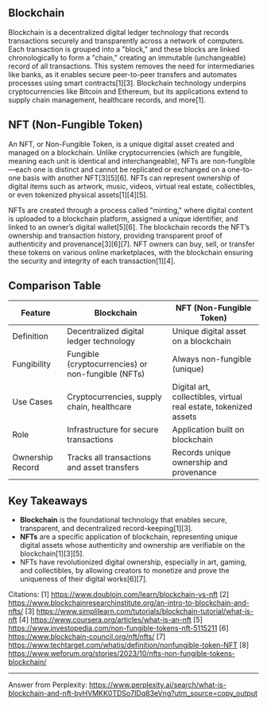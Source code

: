 ## Blockchain

Blockchain is a decentralized digital ledger technology that records transactions securely and transparently across a network
of computers. Each transaction is grouped into a "block," and these blocks are linked chronologically to form a "chain,"
creating an immutable (unchangeable) record of all transactions. This system removes the need for intermediaries like banks,
as it enables secure peer-to-peer transfers and automates processes using smart contracts[1][3]. Blockchain technology
underpins cryptocurrencies like Bitcoin and Ethereum, but its applications extend to supply chain management, healthcare
records, and more[1].

## NFT (Non-Fungible Token)

An NFT, or Non-Fungible Token, is a unique digital asset created and managed on a blockchain. Unlike cryptocurrencies (which
are fungible, meaning each unit is identical and interchangeable), NFTs are non-fungible—each one is distinct and cannot be
replicated or exchanged on a one-to-one basis with another NFT[3][5][6]. NFTs can represent ownership of digital items such
as artwork, music, videos, virtual real estate, collectibles, or even tokenized physical assets[1][4][5].

NFTs are created through a process called "minting," where digital content is uploaded to a blockchain platform, assigned a
unique identifier, and linked to an owner’s digital wallet[5][6]. The blockchain records the NFT’s ownership and transaction
history, providing transparent proof of authenticity and provenance[3][6][7]. NFT owners can buy, sell, or transfer these
tokens on various online marketplaces, with the blockchain ensuring the security and integrity of each transaction[1][4].

## Comparison Table

| Feature          | Blockchain                                         | NFT (Non-Fungible Token)                                         |
| ---------------- | -------------------------------------------------- | ---------------------------------------------------------------- |
| Definition       | Decentralized digital ledger technology            | Unique digital asset on a blockchain                             |
| Fungibility      | Fungible (cryptocurrencies) or non-fungible (NFTs) | Always non-fungible (unique)                                     |
| Use Cases        | Cryptocurrencies, supply chain, healthcare         | Digital art, collectibles, virtual real estate, tokenized assets |
| Role             | Infrastructure for secure transactions             | Application built on blockchain                                  |
| Ownership Record | Tracks all transactions and asset transfers        | Records unique ownership and provenance                          |

## Key Takeaways

- **Blockchain** is the foundational technology that enables secure, transparent, and decentralized record-keeping[1][3].
- **NFTs** are a specific application of blockchain, representing unique digital assets whose authenticity and ownership are
  verifiable on the blockchain[1][3][5].
- NFTs have revolutionized digital ownership, especially in art, gaming, and collectibles, by allowing creators to monetize
  and prove the uniqueness of their digital works[6][7].

Citations: [1] https://www.doubloin.com/learn/blockchain-vs-nft [2]
https://www.blockchainresearchinstitute.org/an-intro-to-blockchain-and-nfts/ [3]
https://www.simplilearn.com/tutorials/blockchain-tutorial/what-is-nft [4] https://www.coursera.org/articles/what-is-an-nft
[5] https://www.investopedia.com/non-fungible-tokens-nft-5115211 [6] https://www.blockchain-council.org/nft/nfts/ [7]
https://www.techtarget.com/whatis/definition/nonfungible-token-NFT [8]
https://www.weforum.org/stories/2023/10/nfts-non-fungible-tokens-blockchain/

---

Answer from Perplexity:
https://www.perplexity.ai/search/what-is-blockchain-and-nft-byHVMKK0TDSo7IDq83eVng?utm_source=copy_output
